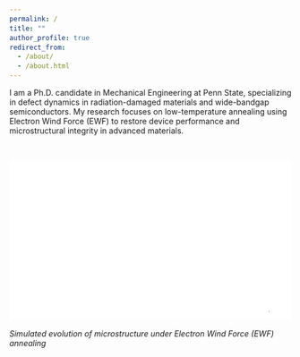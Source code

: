 ```yaml
---
permalink: /
title: ""
author_profile: true
redirect_from: 
  - /about/
  - /about.html
---
```


I am a Ph.D. candidate in Mechanical Engineering at Penn State, specializing in defect dynamics in radiation-damaged materials and wide-bandgap semiconductors. My research focuses on low-temperature annealing using Electron Wind Force (EWF) to restore device performance and microstructural integrity in advanced materials.



<br>

![EWF animation](/images/EWF-highlight.gif)

<figcaption><em>Simulated evolution of microstructure under Electron Wind Force (EWF) annealing</em></figcaption>
